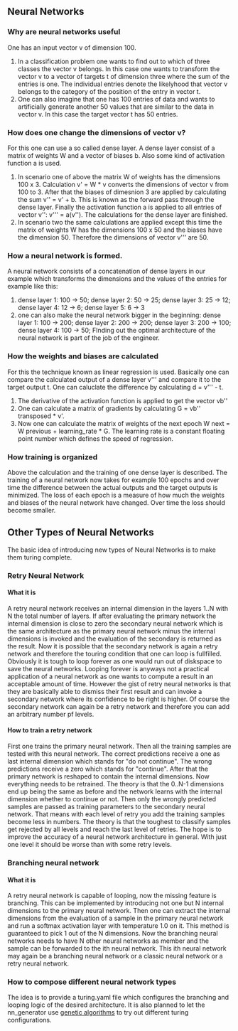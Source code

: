 ## Neural Networks
### Why are neural networks useful
One has an input vector v of dimension 100. 
1) In a classification problem one wants to find out to which of three classes the vector v belongs. In this case one wants to transform the vector v to a vector of targets t of dimension three where the sum of the entries is one. The individual entries denote the likelyhood that vector v belongs to the category of the position of the entry in vector t.
2) One can also imagine that one has 100 entries of data and wants to artificially generate another 50 values that are similar to the data in vector v. In this case the target vector t has 50 entries.

### How does one change the dimensions of vector v?

For this one can use a so called dense layer. A dense layer consist of a matrix of weights W and a vector of biases b. Also some kind of activation function a is used.
1) In scenario one of above the matrix W of weights has the dimensions 100 x 3. Calculation v' = W * v converts the dimensions of vector v from 100 to 3. After that the biases of dimesnion 3 are applied by calculating the sum v'' = v' + b. This is known as the forward pass through the dense layer. Finally the activation function a is applied to all entries of vector v'': v''' = a(v''). The calculations for the dense layer are finished.
2) In scenario two the same calculations are applied except this time the matrix of weights W has the dimensions 100 x 50 and the biases have the dimension 50. Therefore the dimensions of vector v''' are 50.

### How a neural network is formed.

A neural network consists of a concatenation of dense layers in our example which transforms the dimensions and the values of the entries for example like this:
1) dense layer 1: 100 -> 50; dense layer 2: 50 -> 25; dense layer 3: 25 -> 12; dense layer 4: 12 -> 6; dense layer 5: 6 -> 3
2) one can also make the neural network bigger in the beginning: dense layer 1: 100 -> 200; dense layer 2: 200 -> 200; dense layer 3: 200 -> 100; dense layer 4: 100 -> 50;
FInding out the optimal architecture of the neural network is part of the job of the engineer.

### How the weights and biases are calculated
For this the technique known as linear regression is used. Basically one can compare the calculated output of a dense layer v''' and compare it to the target output t. One can caluclate the difference by calculating d = v''' - t. 
1) The derivative of the activation function is applied to get the vector vb''
2) One can calculate a matrix of gradients by calculating G = vb'' transposed * v'.
3) Now one can calculate the matrix of weights of the next epoch W next = W previous + learning_rate * G. The learning rate is a constant floating point number which defines the speed of regression.

### How training is organized
Above the calculation and the training of one dense layer is described.
The training of a neural network now takes for example 100 epochs and over time the difference between the actual outputs and the target outputs is minimized. The loss of each epoch is a measure of how much the weights and biases of the neural network have changed. Over time the loss should become smaller.

## Other Types of Neural Networks
The basic idea of introducing new types of Neural Networks is to make them turing complete.

### Retry Neural Network

#### What it is
A retry neural network receives an internal dimension in the layers 1..N with N the total number of layers.
If after evaluating the primary network the internal dimension is close to zero the secondary neural network which is the same architecture as the primary neural network minus the internal dimensions is invoked and the evaluation of the secondary is returned as the result.
Now it is possible that the secondary network is again a retry network and therefore the touring condition that one can loop is fullfilled. Obviously it is tough to loop forever as one would run out of diskspace to save the neural networks. Looping forever is anyways not a practical application of a neural network as one wants to compute a result in an acceptable amount of time.
However the gist of retry neural networks is that they are basically able to dismiss their first result and can invoke a secondary network where its confidence to be right is higher.
Of course the secondary network can again be a retry network and therefore you can add an arbitrary number pf levels.

#### How to train a retry network
First one trains the primary neural network. Then all the training samples are tested with this neural network.
The correct predictions receive a one as last internal dimension which stands for "do not continue". The wrong predictions receive a zero which stands for "continue". After that the primary network is reshaped to contain the internal dimensions. Now everything needs to be retrained. The theory is that the 0..N-1 dimensions end up being the same as before and the network learns with the internal dimension whether to continue or not.
Then only the wrongly predicted samples are passed as training parameters to the secondary neural network.
That means with each level of retry you add the training samples become less in numbers.
The theory is that the toughest to classify samples get rejected by all levels and reach the last level of retries.
The hope is to improve the accuracy of a neural network architecture in general. With just one level it should be worse than with some retry levels.

### Branching neural network 

#### What it is
A retry neural network is capable of looping, now the missing feature is branching.
This can be implemented by introducing not one but N internal dimensions to the primary neural network.
Then one can extract the internal dimensions from the evaluation of a sample in the primary neural network and run a softmax activation layer with temperature 1.0 on it. This method is guaranteed to pick 1 out of the N dimensions.
Now the branching neural networks needs to have N other neural networks as member and the sample can be forwarded to the ith neural network. This ith neural network may again be a branching neural network or a classic neural network or a retry neural network.

### How to compose different neural network types
The idea is to provide a turing.yaml file which configures the branching and looping logic of the desired architecture. It is also planned to let the nn_generator use [genetic algorithms](genetic_algorithms.md) to try out different turing configurations.